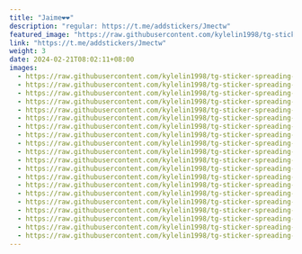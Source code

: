 ```yaml
---
title: "Jaime❤️❤️"
description: "regular: https://t.me/addstickers/Jmectw"
featured_image: "https://raw.githubusercontent.com/kylelin1998/tg-sticker-spreading-worldwide-images/main/img/0bb735ee-1d66-4d75-acf2-db60c93c0415.jpg"
link: "https://t.me/addstickers/Jmectw"
weight: 3
date: 2024-02-21T08:02:11+08:00
images:
  - https://raw.githubusercontent.com/kylelin1998/tg-sticker-spreading-worldwide-images/main/img/0bb735ee-1d66-4d75-acf2-db60c93c0415.jpg
  - https://raw.githubusercontent.com/kylelin1998/tg-sticker-spreading-worldwide-images/main/img/06716842-277b-470c-9b17-1bd5dbd42492.jpg
  - https://raw.githubusercontent.com/kylelin1998/tg-sticker-spreading-worldwide-images/main/img/19e57639-dfbf-479d-926b-0f09b7cf5200.jpg
  - https://raw.githubusercontent.com/kylelin1998/tg-sticker-spreading-worldwide-images/main/img/6df0f836-c569-4c86-96a5-a12d63e90f7f.jpg
  - https://raw.githubusercontent.com/kylelin1998/tg-sticker-spreading-worldwide-images/main/img/672a4ae7-5886-4c6a-b85a-98149a1a6e87.jpg
  - https://raw.githubusercontent.com/kylelin1998/tg-sticker-spreading-worldwide-images/main/img/c4d17ca8-77b3-4add-bfeb-3aae508d9d86.jpg
  - https://raw.githubusercontent.com/kylelin1998/tg-sticker-spreading-worldwide-images/main/img/b20d1eae-0a98-4d10-a85e-9f6b1d304366.jpg
  - https://raw.githubusercontent.com/kylelin1998/tg-sticker-spreading-worldwide-images/main/img/9c1831e3-242b-448a-b36d-426b7f5e8d00.jpg
  - https://raw.githubusercontent.com/kylelin1998/tg-sticker-spreading-worldwide-images/main/img/a47628c2-16e9-47a2-8c36-474fdba61fcb.jpg
  - https://raw.githubusercontent.com/kylelin1998/tg-sticker-spreading-worldwide-images/main/img/31f2eb56-0114-4910-ba21-fc740010f0c8.jpg
  - https://raw.githubusercontent.com/kylelin1998/tg-sticker-spreading-worldwide-images/main/img/82622336-0789-4fdf-a69b-8ac97b224ae0.jpg
  - https://raw.githubusercontent.com/kylelin1998/tg-sticker-spreading-worldwide-images/main/img/724ac773-0df9-4a32-b600-e8c30528ebb9.jpg
  - https://raw.githubusercontent.com/kylelin1998/tg-sticker-spreading-worldwide-images/main/img/f96e6902-c8bf-4536-bc5a-b5a2cffac057.jpg
  - https://raw.githubusercontent.com/kylelin1998/tg-sticker-spreading-worldwide-images/main/img/acbd5507-e5e1-4c71-94c2-1fd43eeb483e.jpg
  - https://raw.githubusercontent.com/kylelin1998/tg-sticker-spreading-worldwide-images/main/img/936ae7bb-274c-4f86-9a02-4f4cc516d38a.jpg
  - https://raw.githubusercontent.com/kylelin1998/tg-sticker-spreading-worldwide-images/main/img/ba4d8b65-caa6-40b8-b536-978c2777ea80.jpg
  - https://raw.githubusercontent.com/kylelin1998/tg-sticker-spreading-worldwide-images/main/img/e60c6740-7846-4393-9bbf-034f16d40e73.jpg
  - https://raw.githubusercontent.com/kylelin1998/tg-sticker-spreading-worldwide-images/main/img/4d5298fd-5d43-4bd1-8fc6-4046327e886b.jpg
  - https://raw.githubusercontent.com/kylelin1998/tg-sticker-spreading-worldwide-images/main/img/b598c002-2874-4d99-b8a7-70f618071189.jpg
  - https://raw.githubusercontent.com/kylelin1998/tg-sticker-spreading-worldwide-images/main/img/83bcf6eb-1bcf-43a2-8814-a92009ae89e8.jpg
---
```

